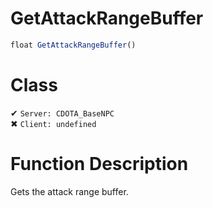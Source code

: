# GetAttackRangeBuffer
```js	
float GetAttackRangeBuffer()
```
# Class
✔ `Server: CDOTA_BaseNPC`  
✖ `Client: undefined`  

# Function Description
Gets the attack range buffer.
